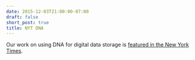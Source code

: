 ```yaml
---
date: 2015-12-03T21:00:00-07:00
draft: false
short_post: true
title: NYT DNA
---
```


Our work on using DNA for digital data storage is [featured in the New York Times][nyt].

[nyt]: http://www.nytimes.com/2015/12/04/science/data-storage-on-dna-can-keep-it-safe-for-centuries.html
